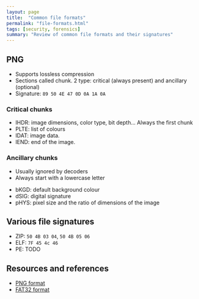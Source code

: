 ```yaml
---
layout: page
title:  "Common file formats"
permalink: "file-formats.html"
tags: [security, forensics]
summary: "Review of common file formats and their signatures"
---
```



## PNG
* Supports lossless compression
* Sections called chunk. 2 type: critical (always present) and ancillary (optional)
* Signature: `89 50 4E 47 0D 0A 1A 0A`

### Critical chunks
- IHDR: image dimensions, color type, bit depth... Always the first chunk
- PLTE: list of colours
- IDAT: image data.
- IEND: end of the image.

### Ancillary chunks
* Usually ignored by decoders
* Always start with a lowercase letter
- bKGD: default background colour
- dSIG: digital signature
- pHYS: pixel size and the ratio of dimensions of the image

## Various file signatures
* ZIP: `50 4B 03 04`, `50 4B 05 06`
* ELF: `7F 45 4c 46`
* PE: TODO


## Resources and references
* [PNG format](https://teambi0s.gitlab.io/bi0s-wiki/forensics/image-forensics/#portable-network-graphics-png)
* [FAT32 format](http://www.file-recovery.com/recovery-file-system-FAT32-features.htm)

